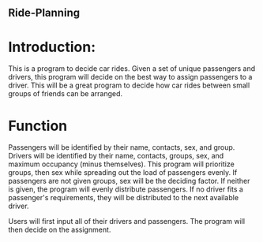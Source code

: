 ## Ride-Planning

# Introduction: 

This is a program to decide car rides. Given a set of unique passengers and drivers, this program will decide on the best way to assign 
passengers to a driver. This will be a great program to decide how car rides between small groups of friends can be arranged. 

# Function
Passengers will be identified by their name, contacts, sex, and group. Drivers will be identified by their name, contacts, groups, sex,
and maximum occupancy (minus themselves). This program will prioritize groups, then sex while spreading out the load of passengers evenly. If passengers
are not given groups, sex will be the deciding factor. If neither is given, the program will evenly distribute passengers. If no driver fits a passenger's
requirements, they will be distributed to the next available driver.

Users will first input all of their drivers and passengers. The program will then decide on the assignment.

